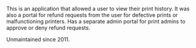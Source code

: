 This is an application that allowed a user to view their print history. It was also a portal for refund requests from the user for defective prints or malfunctioning printers. Has a separate admin portal for print admins to approve or deny refund requests.

Unmaintained since 2011.